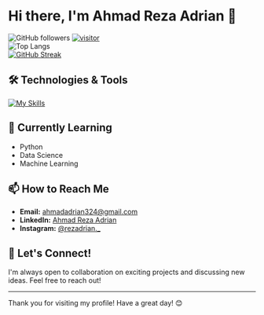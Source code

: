 # Hi there, I'm Ahmad Reza Adrian 👋

![GitHub followers](https://img.shields.io/github/followers/rezadrian01?label=Follow&style=social)
<a href="">[![visitor](https://visitor-badge.laobi.icu/badge?page_id=rezadrian01)](https://github.com/rezadrian01)</a> 
<br>
![Top Langs](https://github-readme-stats.vercel.app/api/top-langs/?username=rezadrian01&exclude_repo=coffeflash.github.io&layout=compact&langs_count=15)
<br/>
[![GitHub Streak](https://streak-stats.demolab.com?user=rezadrian01&border_radius=5.0)](https://git.io/streak-stats)


<!--
<a href="https://github.com/anuraghazra/github-readme-stats">
  <img height=200 align="left" src="https://github-readme-stats.vercel.app/api?username=rezadrian01" />
</a>
-->

<!--Welcome to my GitHub profile! I’m a passionate developer with a focus on creating efficient and scalable web applications. I love working with modern web technologies and constantly learning new things to improve my skills.-->

## 🛠️ Technologies & Tools
[![My Skills](https://skillicons.dev/icons?i=html,css,js,tailwind,npm,vite,redux,webpack,react,nextjs,nodejs,express,python,anaconda,mongodb,mysql,graphql,postman,git,github,vscode,pycharm)](https://skillicons.dev)
<!--
- **Frontend:** HTML, CSS, Tailwindcss, JavaScript, React
- **Backend:** Node.js, Express, GraphQL, RESTful APIs
- **Databases:** MongoDB, MySQL
- **Others:** Git, MVC architecture
-->
## 🌱 Currently Learning

- Python
- Data Science
- Machine Learning

<!-- ## 🚀 Projects

### Coffee Shop Application
The Coffee Shop Application is a user-friendly platform designed to enhance the coffee ordering experience. With its sleek interface and robust features, customers can effortlessly order their favorite beverages, manage their accounts, keep track of their cart, and view their purchase history.

- **Tech Stack:** HTML, CSS, JS, PHP
- **Features:** Ordering, Cart, History -->

## 📫 How to Reach Me

- **Email:** [ahmadadrian324@gmail.com](mailto:ahmadadrian324@gmail.com)
- **LinkedIn:** [Ahmad Reza Adrian](https://www.linkedin.com/in/ahmad-reza-adrian-4ba584282/)
- **Instagram:** [@rezadrian._](https://www.instagram.com/rezadrian._/)

## 🤝 Let's Connect!

I'm always open to collaboration on exciting projects and discussing new ideas. Feel free to reach out!

---

Thank you for visiting my profile! Have a great day! 😊


<!--**rezadrian01/rezadrian01** is a ✨ _special_ ✨ repository because its `README.md` (this file) appears on your GitHub profile.

Here are some ideas to get you started:

- 🔭 I’m currently working on ...
- 🌱 I’m currently learning ...
- 👯 I’m looking to collaborate on ...
- 🤔 I’m looking for help with ...
- 💬 Ask me about ...
- 📫 How to reach me: ...
- 😄 Pronouns: ...
- ⚡ Fun fact: ...

[![Anurag's GitHub stats-Dark](https://github-readme-stats.vercel.app/api?username=rezadrian01&show_icons=true&theme=dark#gh-dark-mode-only)](https://github.com/anuraghazra/github-readme-stats#gh-dark-mode-only)
[![Anurag's GitHub stats-Light](https://github-readme-stats.vercel.app/api?username=rezadrian01&show_icons=true&theme=default#gh-light-mode-only)](https://github.com/anuraghazra/github-readme-stats#gh-light-mode-only)
-->
